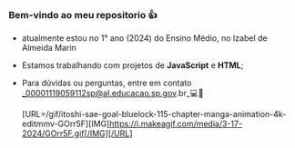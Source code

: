 ### Bem-vindo ao meu repositorio 👍

- atualmente estou no 1° ano (2024) do  Ensino Médio, no Izabel de Almeida Marin
- Estamos trabalhando com projetos de **JavaScript** e **HTML**;
- Para dúvidas ou perguntas, entre em contato _00001119059112sp@al.educacao.sp.gov.br_💻📩

  [URL=/gif/itoshi-sae-goal-bluelock-115-chapter-manga-animation-4k-editmmv-GOrr5F][IMG]https://i.makeagif.com/media/3-17-2024/GOrr5F.gif[/IMG][/URL]

